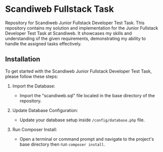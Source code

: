 # Scandiweb Fullstack Task

Repository for Scandiweb Junior Fullstack Developer Test Task. This repository contains my solution and implementation for the Junior Fullstack Developer Test Task at Scandiweb. It showcases my skills and understanding of the given requirements, demonstrating my ability to handle the assigned tasks effectively.


## Installation
To get started with the Scandiweb Junior Fullstack Developer Test Task, please follow these steps:

1. Import the Database:
    - Import the "scandiweb.sql" file localed in the base directory of the repository.

2. Update Database Configuration:
    - Update your database setup inside `/config/database.php` file.

3. Run Composer Install:
    - Open a terminal or command prompt and navigate to the project's base directory then run `composer install`.
